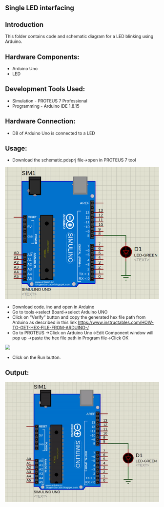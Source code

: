 ## Single LED interfacing
 
## Introduction
This folder contains code and schematic diagram for a LED blinking using Arduino.

## Hardware Components:

 - Arduino Uno
 - LED 

## Development Tools Used:

- Simulation  - PROTEUS 7 Professional
- Programming - Arduino IDE 1.8.15

## Hardware Connection:

- D8 of Arduino Uno is connected to a LED

## Usage:

- Download the schematic.pdsprj file->open in PROTEUS 7 tool
 <img src=https://github.com/IEEEProjectsBengaluru/Arduino-Basics-Programming/blob/main/Single%20LED%20interfacing/results/connections.png>

- Download code. ino and open in Arduino
- Go to tools->select Board->select Arduino UNO
- Click on “Verify” button and copy the generated hex file path from Arduino as described in this link
  https://www.instructables.com/HOW-TO-GET-HEX-FILE-FROM-ARDUINO-/
- Go to PROTEUS ->Click on Arduino Uno->Edit Component window will pop up ->paste the hex file path in Program file->Click OK
 <img src=https://user-images.githubusercontent.com/84024571/134045169-35cc61e7-2f3e-4e02-8c82-73372514dfdb.PNG>

- Click on the Run button.

## Output:

 <img src=https://github.com/IEEEProjectsBengaluru/Arduino-Basics-Programming/blob/main/Single%20LED%20interfacing/results/ezgif.com-gif-maker.gif>
